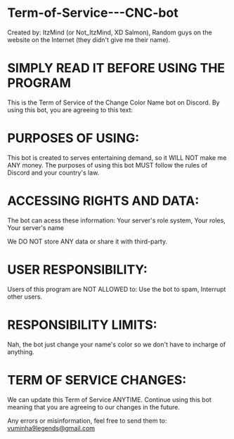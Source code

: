 # Term-of-Service---CNC-bot
Created by:
ItzMind (or Not_ItzMind, XD Salmon),
Random guys on the website on the Internet (they didn't give me their name).
# SIMPLY READ IT BEFORE USING THE PROGRAM

This is the Term of Service of the Change Color Name bot on Discord.
By using this bot, you are agreeing to this text:

# PURPOSES OF USING:

This bot is created to serves entertaining demand, so it WILL NOT make me ANY money.
The purposes of using this bot MUST follow the rules of Discord and your country's law.

# ACCESSING RIGHTS AND DATA:

The bot can acess these information:
Your server's role system,
Your roles,
Your server's name

We DO NOT store ANY data or share it with third-party.

# USER RESPONSIBILITY:

Users of this program are NOT ALLOWED to:
Use the bot to spam,
Interrupt other users.

# RESPONSIBILITY LIMITS:

Nah, the bot just change your name's color so we don't have to incharge of anything.

# TERM OF SERVICE CHANGES:

We can update this Term of Service ANYTIME. Continue using this bot meaning that you are agreeing to our changes in the future.

Any errors or misinformation, feel free to send them to:
vuminha9legends@gmail.com
